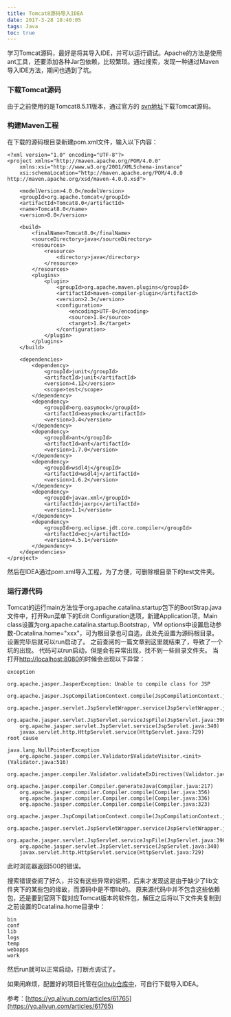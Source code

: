 ```yaml
---
title: Tomcat8源码导入IDEA
date: 2017-3-28 18:40:05
tags: Java
toc: true 
---
```

学习Tomcat源码，最好是将其导入IDE，并可以运行调试。Apache的方法是使用ant工具，还要添加各种Jar包依赖，比较繁琐。通过搜索，发现一种通过Maven导入IDE方法，期间也遇到了坑。

### 下载Tomcat源码
由于之前使用的是Tomcat8.5.11版本，通过官方的 [svn地址](http://svn.apache.org/repos/asf/tomcat/tc8.5.x/tags/TOMCAT_8_5_11/)下载Tomcat源码。

### 构建Maven工程
在下载的源码根目录新建pom.xml文件，输入以下内容：
<!-- more -->
```
<?xml version="1.0" encoding="UTF-8"?>
<project xmlns="http://maven.apache.org/POM/4.0.0"
    xmlns:xsi="http://www.w3.org/2001/XMLSchema-instance"
    xsi:schemaLocation="http://maven.apache.org/POM/4.0.0 http://maven.apache.org/xsd/maven-4.0.0.xsd">

    <modelVersion>4.0.0</modelVersion>
    <groupId>org.apache.tomcat</groupId>
    <artifactId>Tomcat8.0</artifactId>
    <name>Tomcat8.0</name>
    <version>8.0</version>

    <build>
        <finalName>Tomcat8.0</finalName>
        <sourceDirectory>java</sourceDirectory>
        <resources>
            <resource>
                <directory>java</directory>
            </resource>
        </resources>
        <plugins>
            <plugin>
                <groupId>org.apache.maven.plugins</groupId>
                <artifactId>maven-compiler-plugin</artifactId>
                <version>2.3</version>
                <configuration>
                    <encoding>UTF-8</encoding>
                    <source>1.8</source>
                    <target>1.8</target>
                </configuration>
            </plugin>
        </plugins>
    </build>

    <dependencies>
        <dependency>
            <groupId>junit</groupId>
            <artifactId>junit</artifactId>
            <version>4.12</version>
            <scope>test</scope>
        </dependency>
        <dependency>
            <groupId>org.easymock</groupId>
            <artifactId>easymock</artifactId>
            <version>3.4</version>
        </dependency>
        <dependency>
            <groupId>ant</groupId>
            <artifactId>ant</artifactId>
            <version>1.7.0</version>
        </dependency>
        <dependency>
            <groupId>wsdl4j</groupId>
            <artifactId>wsdl4j</artifactId>
            <version>1.6.2</version>
        </dependency>
        <dependency>
            <groupId>javax.xml</groupId>
            <artifactId>jaxrpc</artifactId>
            <version>1.1</version>
        </dependency>
        <dependency>
            <groupId>org.eclipse.jdt.core.compiler</groupId>
            <artifactId>ecj</artifactId>
            <version>4.5.1</version>
        </dependency>
    </dependencies>
</project>
```
然后在IDEA通过pom.xml导入工程，为了方便，可删除根目录下的test文件夹。

### 运行源代码
Tomcat的运行main方法位于org.apache.catalina.startup包下的BootStrap.java文件中，打开Run菜单下的Edit Configuration选项，新建Application项，Main class设置为org.apache.catalina.startup.Bootstrap，VM options中设置启动参数-Dcatalina.home="xxx"，可为根目录也可自选，此处先设置为源码根目录。
设置完毕后就可以run启动了。
之前查阅的一篇文章到这里就结束了，导致了一个坑的出现。
代码可以run启动，但是会有异常出现，找不到一些目录文件夹。
当打开[http://localhost:8080](http://localhost:8080)的时候会出现以下异常：

```
exception

org.apache.jasper.JasperException: Unable to compile class for JSP
	org.apache.jasper.JspCompilationContext.compile(JspCompilationContext.java:601)
	org.apache.jasper.servlet.JspServletWrapper.service(JspServletWrapper.java:363)
	org.apache.jasper.servlet.JspServlet.serviceJspFile(JspServlet.java:396)
	org.apache.jasper.servlet.JspServlet.service(JspServlet.java:340)
	javax.servlet.http.HttpServlet.service(HttpServlet.java:729)
root cause

java.lang.NullPointerException
	org.apache.jasper.compiler.Validator$ValidateVisitor.<init>(Validator.java:516)
	org.apache.jasper.compiler.Validator.validateExDirectives(Validator.java:1853)
	org.apache.jasper.compiler.Compiler.generateJava(Compiler.java:217)
	org.apache.jasper.compiler.Compiler.compile(Compiler.java:356)
	org.apache.jasper.compiler.Compiler.compile(Compiler.java:336)
	org.apache.jasper.compiler.Compiler.compile(Compiler.java:323)
	org.apache.jasper.JspCompilationContext.compile(JspCompilationContext.java:585)
	org.apache.jasper.servlet.JspServletWrapper.service(JspServletWrapper.java:363)
	org.apache.jasper.servlet.JspServlet.serviceJspFile(JspServlet.java:396)
	org.apache.jasper.servlet.JspServlet.service(JspServlet.java:340)
	javax.servlet.http.HttpServlet.service(HttpServlet.java:729)
```
此时浏览器返回500的错误。

搜索错误查阅了好久，并没有这些异常的说明，后来才发现这是由于缺少了lib文件夹下的某些包的缘故，而源码中是不带lib的。
原来源代码中并不包含这些依赖包，还是要到官网下载对应Tomcat版本的软件包，解压之后将以下文件夹复制到之前设置的Dcatalina.home目录中：

```
bin
conf
lib
logs
temp
webapps
work
```
然后run就可以正常启动，打断点调试了。

如果闲麻烦，配置好的项目托管在[Github仓库中](https://github.com/quekx/tomcat8)，可自行下载导入IDEA。

参考：[https://yq.aliyun.com/articles/61765](https://yq.aliyun.com/articles/61765)
